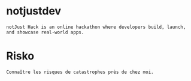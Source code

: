 # notjustdev
    notJust Hack is an online hackathon where developers build, launch, and showcase real-world apps.
    
# Risko 
    Connaître les risques de catastrophes près de chez moi.
